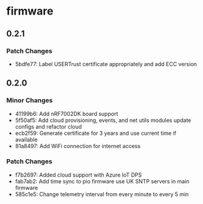 # firmware

## 0.2.1

### Patch Changes

- 5bdfe77: Label USERTrust certificate appropriately and add ECC version

## 0.2.0

### Minor Changes

- 41199b6: Add nRF7002DK board support
- 5f50af5: Add cloud provisioning, events, and net utils modules update configs and refactor cloud
- ecb2f59: Generate certificate for 3 years and use current time if available
- 81a8497: Add WiFi connection for internet access

### Patch Changes

- f7b2697: Added cloud support with Azure IoT DPS
- fab7ab2: Add time sync to pio firmware use UK SNTP servers in main firmware
- 585c1e5: Change telemetry interval from every minute to every 5 min
